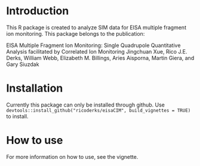 # Introduction

This R package is created to analyze SIM data for EISA multiple fragment ion monitoring. This package belongs to the publication:

EISA Multiple Fragment Ion Monitoring: Single Quadrupole Quantitative Analysis facilitated by Correlated Ion Monitoring
Jingchuan Xue, Rico J.E. Derks, William Webb, Elizabeth M. Billings, Aries Aisporna, Martin Giera, and Gary Siuzdak

# Installation

Currently this package can only be installed through github. Use `devtools::install_github("ricoderks/eisaCIM", build_vignettes = TRUE)` to install.

# How to use

For more information on how to use, see the vignette.
